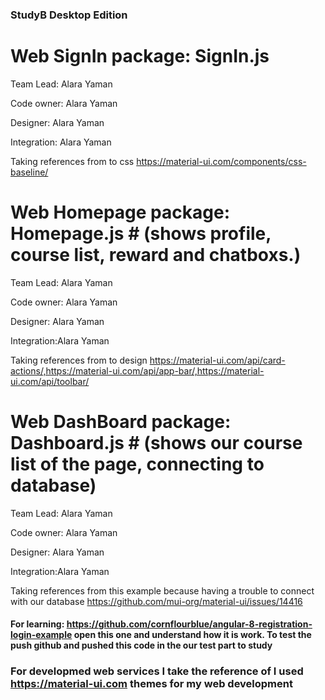 
### StudyB Desktop Edition ###


# Web SignIn package: SignIn.js #

Team Lead: Alara Yaman


Code owner: Alara Yaman


Designer: Alara Yaman


Integration: Alara Yaman


Taking references from to css https://material-ui.com/components/css-baseline/


# Web Homepage package: Homepage.js # (shows profile, course list, reward and chatboxs.) #

Team Lead: Alara Yaman


Code owner: Alara Yaman


Designer: Alara Yaman


Integration:Alara Yaman


Taking references from to design  https://material-ui.com/api/card-actions/,https://material-ui.com/api/app-bar/,https://material-ui.com/api/toolbar/
# Web DashBoard package: Dashboard.js # (shows our course list of the page, connecting to database)


Team Lead: Alara Yaman


Code owner: Alara Yaman


Designer: Alara Yaman


Integration:Alara Yaman


Taking references from this example because having a trouble to connect with our database https://github.com/mui-org/material-ui/issues/14416


#### For learning: https://github.com/cornflourblue/angular-8-registration-login-example open this one and understand how it is work. To test the push github and  pushed this code in the our test part to study ####

###  For developmed web services I take the reference of I used https://material-ui.com themes for my web development



